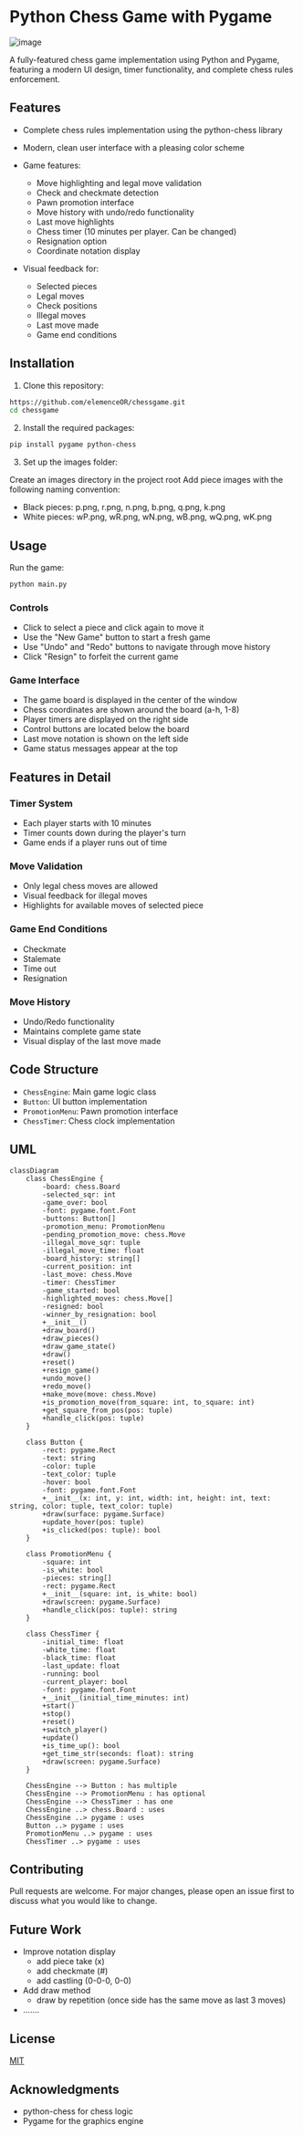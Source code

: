 # Python Chess Game with Pygame

![image](https://github.com/user-attachments/assets/0c666410-d4d8-44ad-a211-9b1fa1bde735)

A fully-featured chess game implementation using Python and Pygame, featuring a modern UI design, timer functionality, and complete chess rules enforcement.

## Features
- Complete chess rules implementation using the python-chess library
- Modern, clean user interface with a pleasing color scheme

- Game features:

  - Move highlighting and legal move validation
  - Check and checkmate detection
  - Pawn promotion interface
  - Move history with undo/redo functionality
  - Last move highlights
  - Chess timer (10 minutes per player. Can be changed)
  - Resignation option
  - Coordinate notation display

- Visual feedback for:

  - Selected pieces
  - Legal moves
  - Check positions
  - Illegal moves
  - Last move made
  - Game end conditions

## Installation

1. Clone this repository:

```bash
https://github.com/elemenceOR/chessgame.git
cd chessgame
```

2. Install the required packages:
```bash
pip install pygame python-chess
```

3. Set up the images folder:

Create an images directory in the project root
Add piece images with the following naming convention:

- Black pieces: p.png, r.png, n.png, b.png, q.png, k.png
- White pieces: wP.png, wR.png, wN.png, wB.png, wQ.png, wK.png

## Usage

Run the game:
```bash
python main.py
```
### Controls
- Click to select a piece and click again to move it
- Use the "New Game" button to start a fresh game
- Use "Undo" and "Redo" buttons to navigate through move history
- Click "Resign" to forfeit the current game

### Game Interface
- The game board is displayed in the center of the window
- Chess coordinates are shown around the board (a-h, 1-8)
- Player timers are displayed on the right side
- Control buttons are located below the board
- Last move notation is shown on the left side
- Game status messages appear at the top

## Features in Detail
### Timer System

- Each player starts with 10 minutes
- Timer counts down during the player's turn
- Game ends if a player runs out of time

### Move Validation

- Only legal chess moves are allowed
- Visual feedback for illegal moves
- Highlights for available moves of selected piece

### Game End Conditions

- Checkmate
- Stalemate
- Time out
- Resignation

### Move History

- Undo/Redo functionality
- Maintains complete game state
- Visual display of the last move made

## Code Structure

- ``ChessEngine``: Main game logic class
- ``Button``: UI button implementation
- ``PromotionMenu``: Pawn promotion interface
- ``ChessTimer``: Chess clock implementation

## UML
```mermaid
classDiagram
    class ChessEngine {
        -board: chess.Board
        -selected_sqr: int
        -game_over: bool
        -font: pygame.font.Font
        -buttons: Button[]
        -promotion_menu: PromotionMenu
        -pending_promotion_move: chess.Move
        -illegal_move_sqr: tuple
        -illegal_move_time: float
        -board_history: string[]
        -current_position: int
        -last_move: chess.Move
        -timer: ChessTimer
        -game_started: bool
        -highlighted_moves: chess.Move[]
        -resigned: bool
        -winner_by_resignation: bool
        +__init__()
        +draw_board()
        +draw_pieces()
        +draw_game_state()
        +draw()
        +reset()
        +resign_game()
        +undo_move()
        +redo_move()
        +make_move(move: chess.Move)
        +is_promotion_move(from_square: int, to_square: int)
        +get_square_from_pos(pos: tuple)
        +handle_click(pos: tuple)
    }

    class Button {
        -rect: pygame.Rect
        -text: string
        -color: tuple
        -text_color: tuple
        -hover: bool
        -font: pygame.font.Font
        +__init__(x: int, y: int, width: int, height: int, text: string, color: tuple, text_color: tuple)
        +draw(surface: pygame.Surface)
        +update_hover(pos: tuple)
        +is_clicked(pos: tuple): bool
    }

    class PromotionMenu {
        -square: int
        -is_white: bool
        -pieces: string[]
        -rect: pygame.Rect
        +__init__(square: int, is_white: bool)
        +draw(screen: pygame.Surface)
        +handle_click(pos: tuple): string
    }

    class ChessTimer {
        -initial_time: float
        -white_time: float
        -black_time: float
        -last_update: float
        -running: bool
        -current_player: bool
        -font: pygame.font.Font
        +__init__(initial_time_minutes: int)
        +start()
        +stop()
        +reset()
        +switch_player()
        +update()
        +is_time_up(): bool
        +get_time_str(seconds: float): string
        +draw(screen: pygame.Surface)
    }

    ChessEngine --> Button : has multiple
    ChessEngine --> PromotionMenu : has optional
    ChessEngine --> ChessTimer : has one
    ChessEngine ..> chess.Board : uses
    ChessEngine ..> pygame : uses
    Button ..> pygame : uses
    PromotionMenu ..> pygame : uses
    ChessTimer ..> pygame : uses

```

## Contributing

Pull requests are welcome. For major changes, please open an issue first
to discuss what you would like to change.

## Future Work
- Improve notation display
    - add piece take (x)
    - add checkmate (#)
    - add castling (0-0-0, 0-0)
- Add draw method
    - draw by repetition (once side has the same move as last 3 moves)
- .......

## License

[MIT](https://choosealicense.com/licenses/mit/)

## Acknowledgments

- python-chess for chess logic
- Pygame for the graphics engine
